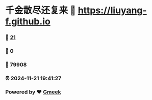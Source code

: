 # 千金散尽还复来 :link: https://liuyang-f.github.io 
### :page_facing_up: [21](https://liuyang-f.github.io/tag.html) 
### :speech_balloon: 0 
### :hibiscus: 79908 
### :alarm_clock: 2024-11-21 19:41:27 
### Powered by :heart: [Gmeek](https://github.com/Meekdai/Gmeek)
